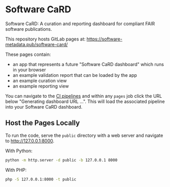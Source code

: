 # Software CaRD

Software CaRD: A curation and reporting dashboard for compliant FAIR software publications.

This repository hosts GitLab pages at: <https://software-metadata.pub/software-card/>

These pages contain:

- an app that represents a future "Software CaRD dashboard" which runs in your browser
- an example validation report that can be loaded by the app
- an example curation view
- an example reporting view

You can navigate to the [CI pipelines](https://codebase.helmholtz.cloud/pape58/software-card-gitlab-test/-/pipelines)
and within any `pages` job click the URL below "Generating dashboard URL ...".
This will load the associated pipeline into your Software CaRD dashboard.

## Host the Pages Locally

To run the code, serve the `public` directory with a web server and navigate to <http://127.0.0.1:8000>.

With Python:

```bash
python -m http.server -d public -b 127.0.0.1 8000
```

With PHP:

```bash
php -S 127.0.0.1:8000 -t public
```
